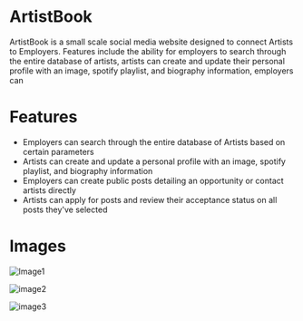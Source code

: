 # ArtistBook

ArtistBook is a small scale social media website designed to connect Artists to Employers. Features include the ability for employers to search through the entire database of artists, artists can create and update their personal profile with an image, spotify playlist, and biography information, employers can 

# Features
- Employers can search through the entire database of Artists based on certain parameters
- Artists can create and update a personal profile with an image, spotify playlist, and biography information
- Employers can create public posts detailing an opportunity or contact artists directly
- Artists can apply for posts and review their acceptance status on all posts they've selected

# Images

![Image1](https://i.imgur.com/ylRRQaf.png)

![image2](https://i.imgur.com/NzmLhZw.png)

![image3](https://i.imgur.com/ylqdBnQ.png)
